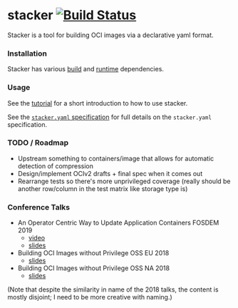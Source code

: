 # stacker [![Build Status](https://github.com/anuvu/stacker/workflows/ci/badge.svg?branch=master)](https://github.com/anuvu/stacker/actions)

Stacker is a tool for building OCI images via a declarative yaml format.

### Installation

Stacker has various [build](doc/install.md) and [runtime](doc/running.md)
dependencies.

### Usage

See the [tutorial](doc/tutorial.md) for a short introduction to how to use stacker.

See the [`stacker.yaml` specification](doc/stacker_yaml.md) for full details on
the `stacker.yaml` specification.

### TODO / Roadmap

* Upstream something to containers/image that allows for automatic detection
  of compression
* Design/implement OCIv2 drafts + final spec when it comes out
* Rearrange tests so there's more unprivileged coverage (really should be
  another row/column in the test matrix like storage type is)

### Conference Talks

* An Operator Centric Way to Update Application Containers FOSDEM 2019
    * [video](https://archive.fosdem.org/2019/schedule/event/containers_atomfs/)
    * [slides](doc/talks/FOSDEM_2019.pdf)
* Building OCI Images without Privilege OSS EU 2018
    * [slides](doc/talks/OSS_EU_2018.pdf)
* Building OCI Images without Privilege OSS NA 2018
    * [slides](doc/talks/OSS_NA_2018.pdf)

(Note that despite the similarity in name of the 2018 talks, the content is
mostly disjoint; I need to be more creative with naming.)
